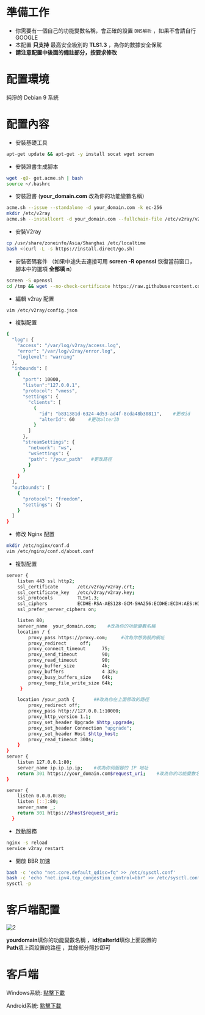 # 準備工作
- 你需要有一個自己的功能變數名稱，會正確的設置 `DNS解析` ，如果不會請自行 GOOGLE
- 本配置 **只支持** 最高安全級別的 **TLS1.3** ，為你的數據安全保駕 
- **請注意配置中後面的備註部分，按要求修改**
# 配置環境
純淨的 Debian 9 系統
# 配置內容
- 安裝基礎工具  
```bash
apt-get update && apt-get -y install socat wget screen
```
- 安裝證書生成腳本  
```bash
wget -qO- get.acme.sh | bash 
source ~/.bashrc
```
- 安裝證書  (**your_domain.com** 改為你的功能變數名稱）
```bash
acme.sh --issue --standalone -d your_domain.com -k ec-256
mkdir /etc/v2ray
acme.sh --installcert -d your_domain.com --fullchain-file /etc/v2ray/v2ray.crt --key-file /etc/v2ray/v2ray.key --ecc
```
- 安裝V2ray 
```bash 
cp /usr/share/zoneinfo/Asia/Shanghai /etc/localtime
bash <(curl -L -s https://install.direct/go.sh)
```
- 安裝密碼套件  （如果中途失去連接可用 **screen -R openssl** 恢復當前窗口，腳本中的選項 **全部填 n**）
```bash
screen -S openssl        
cd /tmp && wget --no-check-certificate https://raw.githubusercontent.com/stylersnico/nginx-openssl-chacha/master/build.sh && sh build.sh
```
- 編輯 v2ray 配置 
```bash
vim /etc/v2ray/config.json
```
- 複製配置  
```bash
{
  "log": {
    "access": "/var/log/v2ray/access.log",
    "error": "/var/log/v2ray/error.log",
    "loglevel": "warning"
  },
  "inbounds": [
    {
      "port": 10000,
      "listen":"127.0.0.1",
      "protocol": "vmess",
      "settings": {
        "clients": [
          {
            "id": "b831381d-6324-4d53-ad4f-8cda48b30811",    #更改id
            "alterId": 60     #更改alterID
          }
        ]
      },
      "streamSettings": {
        "network": "ws",
        "wsSettings": {
        "path": "/your_path"   #更改路徑
        }
      }
    }
  ],
  "outbounds": [
    {
      "protocol": "freedom",
      "settings": {}
    }
  ]
}
```
- 修改 Nginx 配置 
```bash
mkdir /etc/nginx/conf.d
vim /etc/nginx/conf.d/about.conf
```
- 複製配置  
```bash
server {
    listen 443 ssl http2;                                                       
    ssl_certificate       /etc/v2ray/v2ray.crt;  
    ssl_certificate_key   /etc/v2ray/v2ray.key;
    ssl_protocols         TLSv1.3;                    
    ssl_ciphers           ECDHE-RSA-AES128-GCM-SHA256:ECDHE:ECDH:AES:HIGH:!NULL:!aNULL:!MD5:!ADH:!RC4:!DH:!DHE;
    ssl_prefer_server_ciphers on;

    listen 80;
    server_name  your_domain.com;    #改為你的功能變數名稱
    location / {
        proxy_pass https://proxy.com;     #改為你想偽裝的網址
        proxy_redirect     off;
        proxy_connect_timeout      75; 
        proxy_send_timeout         90; 
        proxy_read_timeout         90; 
        proxy_buffer_size          4k; 
        proxy_buffers              4 32k; 
        proxy_busy_buffers_size    64k; 
        proxy_temp_file_write_size 64k; 
     }

    location /your_path {       ##改為你在上面修改的路徑
        proxy_redirect off;
        proxy_pass http://127.0.0.1:10000;
        proxy_http_version 1.1;
        proxy_set_header Upgrade $http_upgrade;
        proxy_set_header Connection "upgrade";
        proxy_set_header Host $http_host;
        proxy_read_timeout 300s;
    }
}
server {
    listen 127.0.0.1:80;
    server_name ip.ip.ip.ip;    #改為你伺服器的 IP 地址
    return 301 https://your_domain.com$request_uri;    #改為你的功能變數名稱
}

server {
    listen 0.0.0.0:80;
    listen [::]:80;
    server_name _;
    return 301 https://$host$request_uri;
  }
```
- 啟動服務  
```bash 
nginx -s reload
service v2ray restart
```
- 開啟 BBR 加速 
```bash
bash -c 'echo "net.core.default_qdisc=fq" >> /etc/sysctl.conf'
bash -c 'echo "net.ipv4.tcp_congestion_control=bbr" >> /etc/sysctl.conf'
sysctl -p
```
# 客戶端配置

![2](https://github.com/charlieethan/firewall-proxy/blob/master/photos/1.jpg)

**yourdomain**填你的功能變數名稱 ，**id**和**alterId**填你上面設置的  
**Path**填上面設置的路徑 ，其餘部分照抄即可
# 客戶端
Windows系統: [點擊下載](https://github.com/2dust/v2rayN/releases)

Android系統: [點擊下載](https://github.com/2dust/v2rayNG/releases) 
